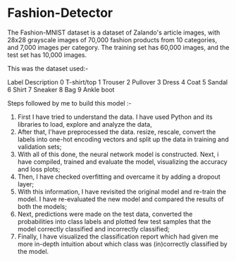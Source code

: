 # Fashion-Detector
The Fashion-MNIST dataset is a dataset of Zalando's article images, with 28x28 grayscale images of 70,000 fashion products from 10 categories, and 7,000 images per category. The training set has 60,000 images, and the test set has 10,000 images.

This was the dataset used:-

Label	  Description
  0	    T-shirt/top
  1	    Trouser
  2	    Pullover
  3	    Dress
  4	    Coat
  5	    Sandal
  6	    Shirt
  7	    Sneaker
  8	    Bag
  9	    Ankle boot

Steps followed by me to build this model :-
1. First I have tried to understand the data. I have used Python and its libraries to load, explore and analyze the data,
2. After that, I'have preprocessed the data. resize, rescale, convert the labels into one-hot encoding vectors and split up the data in    training and validation sets;
3. With all of this done, the neural network model is constructed. Next, i have compiled, trained and evaluate the model, visualizing the accuracy and loss plots;
4. Then, I have checked overfitting and overcame it by adding a dropout layer;
5. With this information, I have revisited the original model and re-train the model. I have re-evaluated the new model and compared the results of both the models;
6. Next, predictions were made on the test data, converted the probabilities into class labels and plotted few test samples that the model correctly classified and incorrectly classified;
7. Finally, I have visualized the classification report which had given me more in-depth intuition about which class was (in)correctly classified by the model.
